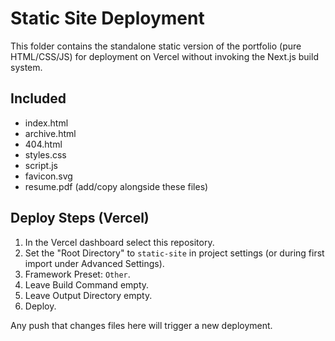 # Static Site Deployment

This folder contains the standalone static version of the portfolio (pure HTML/CSS/JS) for deployment on Vercel without invoking the Next.js build system.

## Included
- index.html
- archive.html
- 404.html
- styles.css
- script.js
- favicon.svg
- resume.pdf (add/copy alongside these files)

## Deploy Steps (Vercel)
1. In the Vercel dashboard select this repository.
2. Set the "Root Directory" to `static-site` in project settings (or during first import under Advanced Settings).
3. Framework Preset: `Other`.
4. Leave Build Command empty.
5. Leave Output Directory empty.
6. Deploy.

Any push that changes files here will trigger a new deployment.
